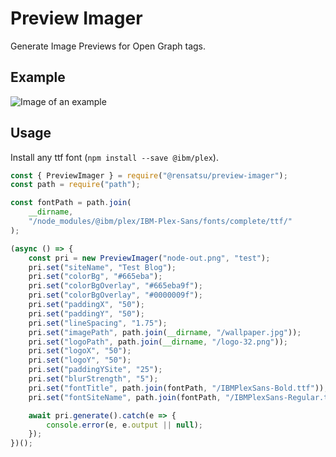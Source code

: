# Preview Imager

Generate Image Previews for Open Graph tags.

## Example

![Image of an example][image-example]

## Usage
Install any ttf font (`npm install --save @ibm/plex`).

```js
const { PreviewImager } = require("@rensatsu/preview-imager");
const path = require("path");

const fontPath = path.join(
    __dirname,
    "/node_modules/@ibm/plex/IBM-Plex-Sans/fonts/complete/ttf/"
);

(async () => {
    const pri = new PreviewImager("node-out.png", "test");
    pri.set("siteName", "Test Blog");
    pri.set("colorBg", "#665eba");
    pri.set("colorBgOverlay", "#665eba9f");
    pri.set("colorBgOverlay", "#0000009f");
    pri.set("paddingX", "50");
    pri.set("paddingY", "50");
    pri.set("lineSpacing", "1.75");
    pri.set("imagePath", path.join(__dirname, "/wallpaper.jpg"));
    pri.set("logoPath", path.join(__dirname, "/logo-32.png"));
    pri.set("logoX", "50");
    pri.set("logoY", "50");
    pri.set("paddingYSite", "25");
    pri.set("blurStrength", "5");
    pri.set("fontTitle", path.join(fontPath, "/IBMPlexSans-Bold.ttf"));
    pri.set("fontSiteName", path.join(fontPath, "/IBMPlexSans-Regular.ttf"));

    await pri.generate().catch(e => {
        console.error(e, e.output || null);
    });
})();
```

[image-example]: https://cdn.jsdelivr.net/gh/rensatsu/preview-imager@latest/.repository/screenshot-1.png
